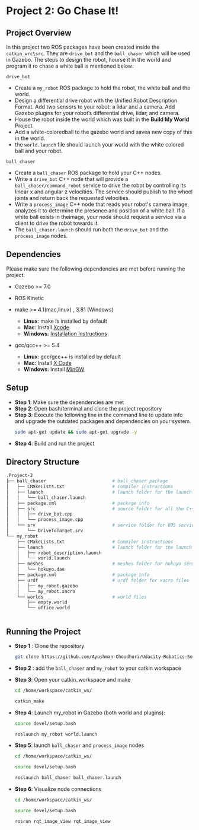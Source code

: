 
# Project 2: Go Chase It!

## Project Overview

In this project two ROS packages have been created inside the `catkin_wrc\src`. 
They are `drive_bot` and the `ball_chaser` which will be used in Gazebo. The steps to design the robot, hourse it in the world and program it ro chase a white ball is mentioned below: 

`drive_bot`

 * Create a `my_robot` ROS package to hold the robot, the white ball and the world. 
 * Design a differential drive robot with the Unified Robot Description Format. Add two sensors to your robot: a lidar and a camera. Add Gazebo plugins for your robot’s differential drive, lidar, and camera. 
 * House the robot inside the world which was built in the **Build My World** Project.
 * Add a white-coloredball to the gazebo world and savea new copy of this in the world. 
 * the `world.launch` file should launch your world with the white colored ball and your robot.

 `ball_chaser`

 * Create a `ball_chaser` ROS package to hold your C++ nodes. 
 * Write a `drive_bot` C++ node that will provide a `ball_chaser/command_robot` service to drive the robot by controlling its linear x and angular z velocities. The service should publish to the wheel joints and return back the requested velocities. 
 * Write a `process_image` C++ node that reads your robot's camera image, analyzes it to determine the presence and position of a white ball. If a white ball exists in theimage, your node should request a service via a client to drive the robot towards it. 
 * The `ball_chaser.launch` should run both the `drive_bot` and the `process_image` nodes.

 
## Dependencies

Please make sure the following dependencies are met before running the project: 

* Gazebo >= 7.0
* ROS Kinetic
* make >= 4.1(mac,linux) , 3.81 (Windows)
    - **Linux**: make is installed by default 
    - **Mac**: Install [Xcode](https://developer.apple.com/xcode/features/)
    - **Windows**: [Installation Instructions](https://gnuwin32.sourceforge.net/packages/make.htm)
    
* gcc/gcc++ >= 5.4
    - **Linux**: gcc/gcc++ is installed by default
    - **Mac**: Install [X Code](https://developer.apple.com/xcode/features/)
    - **Windows**: Install [MinGW](https://sourceforge.net/projects/mingw/)




## Setup

* **Step 1**: Make sure the dependencies are met
* **Step 2**: Open bash/terminal and clone the project repository
* **Step 3**: Execute the following line in the command line to update info and upgrade the outdated packages and dependencies on your system.
  ```bash
  sudo apt-get update && sudo apt-get upgrade -y
  ```
* **Step 4**: Build and run the project
## Directory Structure

``` bash
.Project-2
├── ball_chaser                         # ball_chaser package
│   ├── CMakeLists.txt                  # compiler instructions
│   ├── launch                          # launch folder for the launch files
│   │   └── ball_chaser.launch          
│   ├── package.xml                     # package info
│   ├── src                             # source folder for all the C++ scripts
│   │   ├── drive_bot.cpp   
│   │   └── process_image.cpp
│   └── srv                             # service folder for ROS services
│       └── DriveToTarget.srv
└── my_robot
    ├── CMakeLists.txt                  # Compiler instructions
    ├── launch                          # launch folder for the launch files
    │   ├── robot_description.launch
    │   └── world.launch
    ├── meshes                          # meshes folder for hokuyo sensor
    │   └── hokuyo.dae
    ├── package.xml                     # package info
    ├── urdf                            # urdf folder for xacro files
    │   ├── my_robot.gazebo
    │   └── my_robot.xacro
    └── worlds                          # world files
        ├── empty.world
        └── office.world



```
## Running the Project

* **Step 1** : Clone the repository
  ```bash
  git clone https://github.com/Ayushman-Choudhuri/Udacity-Robotics-Software-Engineer-Nanodegree
  ```
* **Step 2** : add the `ball_chaser` and `my_robot` to your catkin workspace 

* **Step 3**: Open your catkin_workspace and make
  ```bash
  cd /home/workspace/catkin_ws/

  catkin_make
  ```

* **Step 4**: Launch my_robot in Gazebo (both world and plugins): 
    
  ```bash
  source devel/setup.bash 

  roslaunch my_robot world.launch
  ```

* **Step 5**:  launch `ball_chaser` and `process_image` nodes
  ```bash
  cd /home/workspace/catkin_ws/

  source devel/setup.bash

  roslaunch ball_chaser ball_chaser.launch
  ```

* **Step 6**: Visualize node connections 
  ```bash
  cd /home/workspace/catkin_ws/

  source devel/setup.bash

  rosrun rqt_image_view rqt_image_view
  ```
